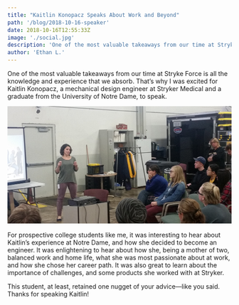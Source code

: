 ```yaml
---
title: "Kaitlin Konopacz Speaks About Work and Beyond"
path: '/blog/2018-10-16-speaker'
date: 2018-10-16T12:55:33Z
image: './social.jpg'
description: 'One of the most valuable takeaways from our time at Stryke Force is all the knowledge and experience that we absorb.'
author: 'Ethan L.'
---
```


One of the most valuable takeaways from our time at Stryke Force is all the knowledge and experience that we absorb. That’s why I was excited for Kaitlin Konopacz, a mechanical design engineer at Stryker Medical and a graduate from the University of Notre Dame, to speak.

<!--more-->

![Speaker Meeting](social.jpg 'Kaitlin Konopacz speaks to students at the Stryke Force build space.')

For prospective college students like me, it was interesting to hear about Kaitlin’s experience at Notre Dame, and how she decided to become an engineer. It was enlightening to hear about how she, being a mother of two, balanced work and home life, what she was most passionate about at work, and how she chose her career path. It was also great to learn about the importance of challenges, and some products she worked with at Stryker.

This student, at least, retained one nugget of your advice—like you said. Thanks for speaking Kaitlin! 

